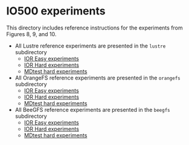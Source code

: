 # IO500 experiments

This directory includes reference instructions for the experiments from Figures 8, 9, and 10.
- All Lustre reference experiments are presented in the `lustre` subdirectory
    - [IOR Easy experiments](lustre/ioreasy.sh)
    - [IOR Hard experiments](lustre/iorhard.sh)
    - [MDtest hard experiments](lustre/mdtest-hard.sh)
- All OrangeFS reference experiments are presented in the `orangefs` subdirectory
    - [IOR Easy experiments](orangefs/ioreasy.sh)
    - [IOR Hard experiments](orangefs/iorhard.sh)
    - [MDtest hard experiments](orangefs/mdtest-hard.sh)
- All BeeGFS reference experiments are presented in the `beegfs` subdirectory
    - [IOR Easy experiments](beegfs/ioreasy.sh)
    - [IOR Hard experiments](beegfs/iorhard.sh)
    - [MDtest hard experiments](beegfs/mdtest-hard.sh)
